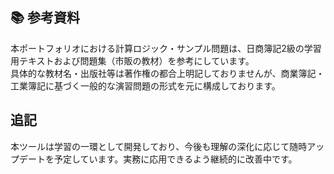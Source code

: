 ## 📚 参考資料

本ポートフォリオにおける計算ロジック・サンプル問題は、日商簿記2級の学習用テキストおよび問題集（市販の教材）を参考にしています。  
具体的な教材名・出版社等は著作権の都合上明記しておりませんが、商業簿記・工業簿記に基づく一般的な演習問題の形式を元に構成しております。

## 追記
本ツールは学習の一環として開発しており、今後も理解の深化に応じて随時アップデートを予定しています。実務に応用できるよう継続的に改善中です。


